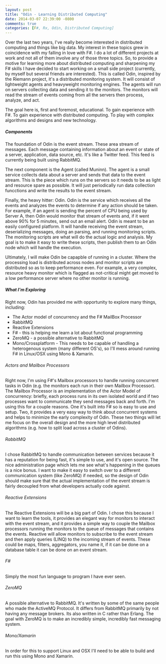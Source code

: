 ```yaml
---
layout: post
title: "Odin - Learning Distributed Computing"
date: 2014-03-07 22:39:00 -0800
comments: true
categories: [F#, Rx, Odin, Distributed Computing]
---
```


Over the last two years, I've really become interested in distributed computing and things like big data.  My interest in these topics grew in coincidence with my falling in love with F#.  I do a lot of different projects at work and not all of them involve any of those three topics.  So, to provide a motive for learning more about distributed computing and sharpening my F# skills I have decided to start working on a small side project (currently, by myself but several friends are interested).  This is called Odin, inspired by the Riemann project, it's a distributed monitoring system.  It will consist of lightweight agents and heavyweight monitoring engines.  The agents will run on servers collecting data and sending it to the monitors.  The monitors will read the stream of events coming from all the servers then process, analyze, and act.
<!-- more -->
The goal here is, first and foremost, educational.  To gain experience with F#.  To gain experience with distributed computing.  To play with complex algorithms and designs and new technology.

##### Components
The foundation of Odin is the event stream.  These area  stream of messages.  Each message containing information about an event or state of a server, application, data source, etc.  It's like a Twitter feed.  This feed is currently being built using RabbitMQ.

The next component is the Agent (called Muninn).  The agent is a small service collects data about a server and sends that data to the event stream.  This is the piece which runs on the servers so it needs to be as light and resource spare as possible.  It will just periodically run data collection funcctions and write the results to the event stream.

Finally, the heavy hitter:  Odin.  Odin is the service which receives all the events and analyzes the events to determine if any action should be taken.  For example, if an agent is sending the percent of CPU being used by Server A, then Odin would monitor that stream of events and, if it went above 90% for 5 minutes, send out an email alert.  Odin is meant to be an easily configured platform.  It will handle receiving the event stream, deserializing messages, doing an parsing, and running monitoring scripts.  The monitoring scripts are what will do the actual logic and analysis.  My goal is to make it easy to write these scripts, then publish them to an Odin node which will handle the execution.

Ultimately, I will make Odin be capapble of running in a cluster.  Where the processing load is distributed across nodes and monitor scripts are distributed so as to keep performance even.  For example, a very complex, resource heavy monitor which is flagged as not-critical might get moved to a low performance server where no other monitor is running.

##### What I'm Exploring

Right now, Odin has provided me with opportunity to explore many things, including:

- The Actor model of concurrency and the F# MailBox Processor
- RabbitMQ
- Reactive Extensions
- F# - this is helping me learn a lot about functional programming
- ZeroMQ - a possible alternative to RabbitMQ
- Mono/Crossplatform - This needs to be capable of handling a heterogenous system (many different OS's), so I'll mess around running F# in Linux/OSX using Mono & Xamarin.

###### Actors and Mailbox Processors
Right now, I'm using F#'s Mailbox processors to handle running concurrent tasks in Odin (e.g. the monitors each run in their own Mailbox Processor).  The Mailbox Processor is an implementation of the Actor Model of concurrency: briefly, each process runs in its own isolated world and if two processes want to communicate they send messages back and forth.  I'm using this for a couple reasons.  One it's built into F# so is easy to use and setup.  Two, it provides a very easy way to think about concurrent systems and helps to minimize the early complexity of Odin.  These two things will let me focus on the overall design and the more high level distributed algorithms (e.g. how to split load across a cluster of Odins).

###### RabbitMQ
I chose RabbitMQ to handle communication between services because it has a reputation for being fast, it's simple to use, and it's open source.  The nice administration page which lets me see what's happening in the queues is a nice bonus.  I want to make it easy to switch over to a different communication system (like ZeroMQ) if needed, so the design of Odin should make sure that the actual implementation of the event stream is fairly decoupled from what developers actually code against.

###### Reactive Extensions
The Reactive Extensions will be a big part of Odin.  I chose this because I want to learn the tools, it provides an elegant way for monitors to interact with the event stream, and it provides a simple way to couple the Mailbox processors running the monitors to the queue of messages that contains the events.  Reactive will allow monitors to subscribe to the event stream and then apply queries (LINQ) to the incoming stream of events.  These could be maps, filters, aggregators, you name it, if it can be done on a database table it can be done on an event stream.

###### F# 
Simply the most fun language to program I have ever seen.

###### ZeroMQ
A possible alternative to RabbitMQ.  It's written by some of the same people who made the ActiveMQ Protocol.  It differs from RabbitMQ primarily by not having any message brokers.  Its also written in C rather than Erlang.  The goal with ZeroMQ is to make an incredibly simple, incredibly fast messaging system.

###### Mono/Xamarin
In order for this to support Linux and OSX I'll need to be able to build and run this using Mono and Xamarin.